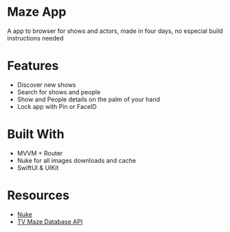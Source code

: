 
# Maze App

A app to browser for shows and actors, made in four days, no especial build instructions needed

# <a name="h_features"></a>Features

- Discover new shows
- Search for shows and people
- Show and People details on the palm of your hand
- Lock app with Pin or FaceID

# <a name="h_built_with"></a>Built With

- MVVM + Router
- Nuke for all images downloads and cache
- SwiftUI & UIKit


# <a name="h_resources"></a>Resources
- <a name="h_kingfisher" href ="https://github.com/kean/Nuke">Nuke</a>
- <a name="h_punk" href ="https://www.tvmaze.com/api">TV Maze Database API</a>

